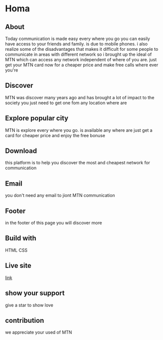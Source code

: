 # Homa
## About
Today communication is made easy every where you go you can easily have access to your friends and family. is due to mobile phones. i also realize some of the disadvantages that makes it difficult for some people to communicate in areas with different network so i brought up the ideal of MTN which can access any network independent of where of you are. just get your MTN card now for a cheaper price and make free calls where ever you're
## Discover
MTN was discover many years ago and has brought a lot of impact to the society you just need to get one fom any location where are
## Explore popular city
MTN is explore every where you go. is available any where are just get a card for cheaper price and enjoy the free bonuse 
## Download
this platform is to help you discover the most and cheapest network for communication
## Email
you don't need any email to jiont MTN communication
## Footer
in the footer of this page you will discover more 
## Build with
HTML
CSS
## Live site
[link](https://github.com/enowjohn/homa-page/ )
## show your support
give a star to show love
## contribution
we appreciate your used of MTN 